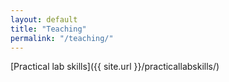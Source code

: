 ```yaml
---
layout: default
title: "Teaching"
permalink: "/teaching/"
---
```


[Practical lab skills]({{ site.url }}/practicallabskills/)

